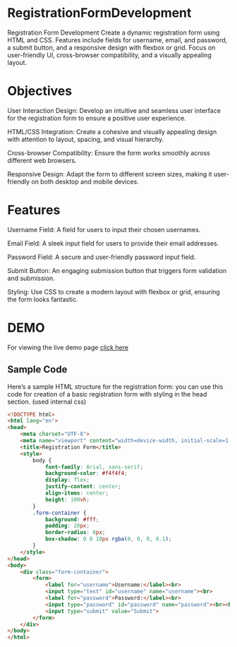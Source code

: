 # RegistrationFormDevelopment
Registration Form Development  Create a dynamic registration form using HTML and CSS. Features include fields for username, email, and password, a submit button, and a responsive design with flexbox or grid. Focus on user-friendly UI, cross-browser compatibility, and a visually appealing layout.
# Objectives
User Interaction Design: Develop an intuitive and seamless user interface for the registration form to ensure a positive user experience.

HTML/CSS Integration: Create a cohesive and visually appealing design with attention to layout, spacing, and visual hierarchy.

Cross-browser Compatibility: Ensure the form works smoothly across different web browsers.

Responsive Design: Adapt the form to different screen sizes, making it user-friendly on both desktop and mobile devices.

# Features
Username Field: A field for users to input their chosen usernames.

Email Field: A sleek input field for users to provide their email addresses.

Password Field: A secure and user-friendly password input field.

Submit Button: An engaging submission button that triggers form validation and submission.

Styling: Use CSS to create a modern layout with flexbox or grid, ensuring the form looks fantastic.

# DEMO 
For viewing the live demo page [click here](https://yashasri-g.github.io/RegistrationFormDevelopment/)
## Sample Code
Here’s a sample HTML structure for the registration form:
you can use this code for creation of a basic registration form with styling in the head section. (used internal css)

``` html
<!DOCTYPE html>
<html lang="en">
<head>
    <meta charset="UTF-8">
    <meta name="viewport" content="width=device-width, initial-scale=1.0">
    <title>Registration Form</title>
    <style>
        body {
            font-family: Arial, sans-serif;
            background-color: #f4f4f4;
            display: flex;
            justify-content: center;
            align-items: center;
            height: 100vh;
        }
        .form-container {
            background: #fff;
            padding: 20px;
            border-radius: 8px;
            box-shadow: 0 0 10px rgba(0, 0, 0, 0.1);
        }
    </style>
</head>
<body>
    <div class="form-container">
        <form>
            <label for="username">Username:</label><br>
            <input type="text" id="username" name="username"><br>
            <label for="password">Password:</label><br>
            <input type="password" id="password" name="password"><br><br>
            <input type="submit" value="Submit">
        </form>
    </div>
</body>
</html>
```


